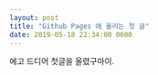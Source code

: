 ```yaml
---
layout: post
title: "Github Pages 에 올리는 첫 글"
date: 2019-05-18 22:34:00 0600
---
```

에고 드디어 첫글을 올렸구마이.
